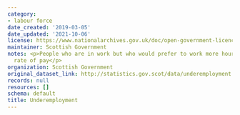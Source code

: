 ```yaml
---
category:
- labour force
date_created: '2019-03-05'
date_updated: '2021-10-06'
license: https://www.nationalarchives.gov.uk/doc/open-government-licence/version/3/
maintainer: Scottish Government
notes: <p>People who are in work but who would prefer to work more hours for the same
  rate of pay</p>
organization: Scottish Government
original_dataset_link: http://statistics.gov.scot/data/underemployment
records: null
resources: []
schema: default
title: Underemployment
---
```

